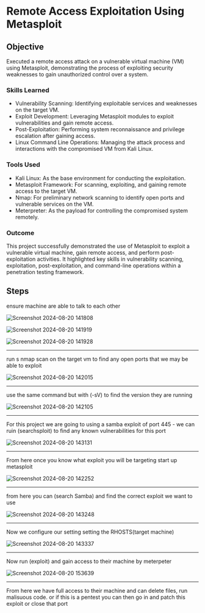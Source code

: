 # Remote Access Exploitation Using Metasploit

## Objective

Executed a remote access attack on a vulnerable virtual machine (VM) using Metasploit, demonstrating the process of exploiting security weaknesses to gain unauthorized control over a system.

### Skills Learned

- Vulnerability Scanning: Identifying exploitable services and weaknesses on the target VM.
- Exploit Development: Leveraging Metasploit modules to exploit vulnerabilities and gain remote access.
- Post-Exploitation: Performing system reconnaissance and privilege escalation after gaining access.
- Linux Command Line Operations: Managing the attack process and interactions with the compromised VM from Kali Linux.

### Tools Used

- Kali Linux: As the base environment for conducting the exploitation.
- Metasploit Framework: For scanning, exploiting, and gaining remote access to the target VM.
- Nmap: For preliminary network scanning to identify open ports and vulnerable services on the VM.
- Meterpreter: As the payload for controlling the compromised system remotely.

### Outcome
This project successfully demonstrated the use of Metasploit to exploit a vulnerable virtual machine, gain remote access, and perform post-exploitation activities. It highlighted key skills in vulnerability scanning, exploitation, post-exploitation, and command-line operations within a penetration testing framework.

## Steps

ensure machine are able to talk to each other 

![Screenshot 2024-08-20 141808](https://github.com/user-attachments/assets/43124784-3e52-4917-973f-bc3a65a865aa)

![Screenshot 2024-08-20 141919](https://github.com/user-attachments/assets/460a5bfa-bd0c-4794-abbf-6f4a5a17e99d)

![Screenshot 2024-08-20 141928](https://github.com/user-attachments/assets/ad34194f-e374-4f40-9d9c-a632393d2455)

-----------------------------------------------------------------------------------------

run s nmap scan on the target vm to find any open ports that we may be able to exploit 

![Screenshot 2024-08-20 142015](https://github.com/user-attachments/assets/c1876a62-aba7-4dbe-9240-f7a3d2067673)

-----------------------------------------------------------------------------------------

use the same command but with (-sV) to find the version they are running 

![Screenshot 2024-08-20 142105](https://github.com/user-attachments/assets/8393fb14-d521-4d05-8a6b-97845de78a86)

-----------------------------------------------------------------------------------------

For this project we are going to using a samba exploit of port 445 - we can ruin (searchsploit) to find any known vulnerabilities for this port 

![Screenshot 2024-08-20 143131](https://github.com/user-attachments/assets/80cd852e-b585-488f-bf04-9ad48281b172)

-----------------------------------------------------------------------------------------

From here once you know what exploit you will be targeting start up metasploit 

![Screenshot 2024-08-20 142252](https://github.com/user-attachments/assets/b791476c-6ed2-473d-b914-ba1731d07e56)

-----------------------------------------------------------------------------------------

from here you can (search Samba) and find the correct exploit we want to use 

![Screenshot 2024-08-20 143248](https://github.com/user-attachments/assets/e039438d-a177-4717-87d3-1e24d5a23983)

-----------------------------------------------------------------------------------------

Now we configure our setting setting the RHOSTS(target machine) 

![Screenshot 2024-08-20 143337](https://github.com/user-attachments/assets/af299145-d3eb-486b-b6f0-da7627e1f053)

-----------------------------------------------------------------------------------------

Now run (exploit) and gain access to their machine by meterpeter

![Screenshot 2024-08-20 153639](https://github.com/user-attachments/assets/240eb7a7-061d-4527-b4b9-b37c80065d92)

-----------------------------------------------------------------------------------------

From here we have full access to their machine and can delete files, run malisuous code. or if this is a pentest you can then go in and patch this exploit or close that port












